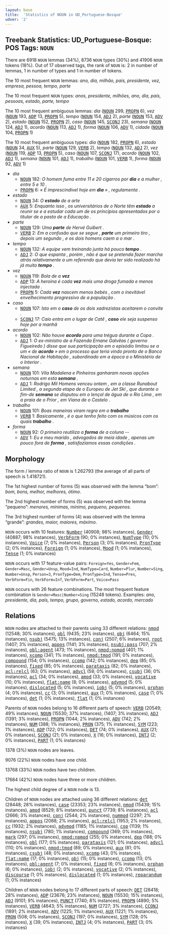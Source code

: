 ```yaml
---
layout: base
title:  'Statistics of NOUN in UD_Portuguese-Bosque'
udver: '2'
---
```


## Treebank Statistics: UD_Portuguese-Bosque: POS Tags: `NOUN`

There are 6918 `NOUN` lemmas (34%), 8736 `NOUN` types (30%) and 41906 `NOUN` tokens (18%).
Out of 17 observed tags, the rank of `NOUN` is: 2 in number of lemmas, 1 in number of types and 1 in number of tokens.

The 10 most frequent `NOUN` lemmas: <em>ano, dia, milhão, país, presidente, vez, empresa, pessoa, tempo, parte</em>

The 10 most frequent `NOUN` types:  <em>anos, presidente, milhões, ano, dia, país, pessoas, estado, parte, tempo</em>

The 10 most frequent ambiguous lemmas: <em>dia</em> (<tt><a href="pt_bosque-pos-NOUN.html">NOUN</a></tt> 299, <tt><a href="pt_bosque-pos-PROPN.html">PROPN</a></tt> 6), <em>vez</em> (<tt><a href="pt_bosque-pos-NOUN.html">NOUN</a></tt> 193, <tt><a href="pt_bosque-pos-ADP.html">ADP</a></tt> 13, <tt><a href="pt_bosque-pos-PROPN.html">PROPN</a></tt> 5), <em>tempo</em> (<tt><a href="pt_bosque-pos-NOUN.html">NOUN</a></tt> 154, <tt><a href="pt_bosque-pos-ADJ.html">ADJ</a></tt> 2), <em>parte</em> (<tt><a href="pt_bosque-pos-NOUN.html">NOUN</a></tt> 153, <tt><a href="pt_bosque-pos-ADV.html">ADV</a></tt> 2), <em>estado</em> (<tt><a href="pt_bosque-pos-NOUN.html">NOUN</a></tt> 152, <tt><a href="pt_bosque-pos-PROPN.html">PROPN</a></tt> 2), <em>caso</em> (<tt><a href="pt_bosque-pos-NOUN.html">NOUN</a></tt> 145, <tt><a href="pt_bosque-pos-SCONJ.html">SCONJ</a></tt> 23), <em>semana</em> (<tt><a href="pt_bosque-pos-NOUN.html">NOUN</a></tt> 124, <tt><a href="pt_bosque-pos-ADJ.html">ADJ</a></tt> 1), <em>acordo</em> (<tt><a href="pt_bosque-pos-NOUN.html">NOUN</a></tt> 113, <tt><a href="pt_bosque-pos-ADJ.html">ADJ</a></tt> 1), <em>forma</em> (<tt><a href="pt_bosque-pos-NOUN.html">NOUN</a></tt> 106, <tt><a href="pt_bosque-pos-ADV.html">ADV</a></tt> 1), <em>cidade</em> (<tt><a href="pt_bosque-pos-NOUN.html">NOUN</a></tt> 104, <tt><a href="pt_bosque-pos-PROPN.html">PROPN</a></tt> 1)

The 10 most frequent ambiguous types:  <em>dia</em> (<tt><a href="pt_bosque-pos-NOUN.html">NOUN</a></tt> 182, <tt><a href="pt_bosque-pos-PROPN.html">PROPN</a></tt> 6), <em>estado</em> (<tt><a href="pt_bosque-pos-NOUN.html">NOUN</a></tt> 34, <tt><a href="pt_bosque-pos-AUX.html">AUX</a></tt> 5), <em>parte</em> (<tt><a href="pt_bosque-pos-NOUN.html">NOUN</a></tt> 129, <tt><a href="pt_bosque-pos-VERB.html">VERB</a></tt> 2), <em>tempo</em> (<tt><a href="pt_bosque-pos-NOUN.html">NOUN</a></tt> 132, <tt><a href="pt_bosque-pos-ADJ.html">ADJ</a></tt> 2), <em>vez</em> (<tt><a href="pt_bosque-pos-NOUN.html">NOUN</a></tt> 119, <tt><a href="pt_bosque-pos-ADP.html">ADP</a></tt> 13, <tt><a href="pt_bosque-pos-PROPN.html">PROPN</a></tt> 5), <em>caso</em> (<tt><a href="pt_bosque-pos-NOUN.html">NOUN</a></tt> 107, <tt><a href="pt_bosque-pos-SCONJ.html">SCONJ</a></tt> 17), <em>acordo</em> (<tt><a href="pt_bosque-pos-NOUN.html">NOUN</a></tt> 102, <tt><a href="pt_bosque-pos-ADJ.html">ADJ</a></tt> 1), <em>semana</em> (<tt><a href="pt_bosque-pos-NOUN.html">NOUN</a></tt> 101, <tt><a href="pt_bosque-pos-ADJ.html">ADJ</a></tt> 1), <em>trabalho</em> (<tt><a href="pt_bosque-pos-NOUN.html">NOUN</a></tt> 101, <tt><a href="pt_bosque-pos-VERB.html">VERB</a></tt> 1), <em>forma</em> (<tt><a href="pt_bosque-pos-NOUN.html">NOUN</a></tt> 92, <tt><a href="pt_bosque-pos-ADV.html">ADV</a></tt> 1)


* <em>dia</em>
  * <tt><a href="pt_bosque-pos-NOUN.html">NOUN</a></tt> 182: <em>O homem fuma entre 11 e 20 cigarros por <b>dia</b> e a mulher , entre 5 e 10 .</em>
  * <tt><a href="pt_bosque-pos-PROPN.html">PROPN</a></tt> 6: <em>« É imprescindível hoje em <b>dia</b> » , regulamenta .</em>
* <em>estado</em>
  * <tt><a href="pt_bosque-pos-NOUN.html">NOUN</a></tt> 34: <em>O <b>estado</b> de a arte</em>
  * <tt><a href="pt_bosque-pos-AUX.html">AUX</a></tt> 5: <em>Enquanto isso , os universitários de o Norte têm <b>estado</b> a reunir se e a estudar cada um de os princípios apresentados por o titular de a pasta de a Educação .</em>
* <em>parte</em>
  * <tt><a href="pt_bosque-pos-NOUN.html">NOUN</a></tt> 129: <em>Uma <b>parte</b> de Hervé Guibert .</em>
  * <tt><a href="pt_bosque-pos-VERB.html">VERB</a></tt> 2: <em>Em a confusão que se segue , <b>parte</b> um primeiro tiro , depois um segundo , e os dois homens caem a o mar .</em>
* <em>tempo</em>
  * <tt><a href="pt_bosque-pos-NOUN.html">NOUN</a></tt> 132: <em>A equipe vem treinando junta há pouco <b>tempo</b> .</em>
  * <tt><a href="pt_bosque-pos-ADJ.html">ADJ</a></tt> 2: <em>O que espanta , porém , não é que se pretenda fazer marcha atrás relativamente a um referendo que devia ter sido realizado há já muito <b>tempo</b> .</em>
* <em>vez</em>
  * <tt><a href="pt_bosque-pos-NOUN.html">NOUN</a></tt> 119: <em>Bola de a <b>vez</b></em>
  * <tt><a href="pt_bosque-pos-ADP.html">ADP</a></tt> 13: <em>A heroína é cada <b>vez</b> mais uma droga fumada e menos injectada .</em>
  * <tt><a href="pt_bosque-pos-PROPN.html">PROPN</a></tt> 5: <em>Cada <b>vez</b> nascem menos bebés , com o inevitável envelhecimento progressivo de a população .</em>
* <em>caso</em>
  * <tt><a href="pt_bosque-pos-NOUN.html">NOUN</a></tt> 107: <em>Isto em o <b>caso</b> de os dois xadrezistas aceitarem o convite .</em>
  * <tt><a href="pt_bosque-pos-SCONJ.html">SCONJ</a></tt> 17: <em>Caio entra em o lugar de Catê , <b>caso</b> ele seja suspenso hoje por a manhã</em>
* <em>acordo</em>
  * <tt><a href="pt_bosque-pos-NOUN.html">NOUN</a></tt> 102: <em>Não houve <b>acordo</b> para uma trégua durante a Copa .</em>
  * <tt><a href="pt_bosque-pos-ADJ.html">ADJ</a></tt> 1: <em>O ex-ministro de a Fazenda Ernane Galvêas ( governo Figueiredo ) disse que sua participação em o episódio limitou se a um « de <b>acordo</b> » em o processo que teria vindo pronto de o Banco Nacional de Habitação , subordinado em a época a o Ministério de o Interior .</em>
* <em>semana</em>
  * <tt><a href="pt_bosque-pos-NOUN.html">NOUN</a></tt> 101: <em>Vila Madalena e Pinheiros ganharam novas opções noturnas em esta <b>semana</b> .</em>
  * <tt><a href="pt_bosque-pos-ADJ.html">ADJ</a></tt> 1: <em>Rodrigo Mil Homens venceu ontem , em a classe Runabout Limited , a segunda etapa de o Europeu de Jet Ski , que durante o fim-de <b>semana</b> se disputou em o lençol de água de o Rio Lima , em a praia de o Prior , em Viana de o Castelo .</em>
* <em>trabalho</em>
  * <tt><a href="pt_bosque-pos-NOUN.html">NOUN</a></tt> 101: <em>Boas maneiras viram regra em o <b>trabalho</b></em>
  * <tt><a href="pt_bosque-pos-VERB.html">VERB</a></tt> 1: <em>Basicamente , é o que tenho feito com os músicos com os quais <b>trabalho</b> .</em>
* <em>forma</em>
  * <tt><a href="pt_bosque-pos-NOUN.html">NOUN</a></tt> 92: <em>O primeiro reutiliza a <b>forma</b> de a coluna --</em>
  * <tt><a href="pt_bosque-pos-ADV.html">ADV</a></tt> 1: <em>Eu e meu marido , advogados de meia idade , apenas um pouco fora de <b>forma</b> , satisfazíamos essas condições .</em>

## Morphology

The form / lemma ratio of `NOUN` is 1.262793 (the average of all parts of speech is 1.418721).

The 1st highest number of forms (5) was observed with the lemma “bom”: <em>bom, bons, melhor, melhores, ótimo</em>.

The 2nd highest number of forms (5) was observed with the lemma “pequeno”: <em>menores, mínimas, mínimo, pequeno, pequenos</em>.

The 3rd highest number of forms (4) was observed with the lemma “grande”: <em>grandes, maior, maiores, máximo</em>.

`NOUN` occurs with 10 features: <tt><a href="pt_bosque-feat-Number.html">Number</a></tt> (40908; 98% instances), <tt><a href="pt_bosque-feat-Gender.html">Gender</a></tt> (40887; 98% instances), <tt><a href="pt_bosque-feat-VerbForm.html">VerbForm</a></tt> (90; 0% instances), <tt><a href="pt_bosque-feat-NumType.html">NumType</a></tt> (10; 0% instances), <tt><a href="pt_bosque-feat-Voice.html">Voice</a></tt> (7; 0% instances), <tt><a href="pt_bosque-feat-Person.html">Person</a></tt> (3; 0% instances), <tt><a href="pt_bosque-feat-PronType.html">PronType</a></tt> (2; 0% instances), <tt><a href="pt_bosque-feat-Foreign.html">Foreign</a></tt> (1; 0% instances), <tt><a href="pt_bosque-feat-Mood.html">Mood</a></tt> (1; 0% instances), <tt><a href="pt_bosque-feat-Tense.html">Tense</a></tt> (1; 0% instances)

`NOUN` occurs with 17 feature-value pairs: `Foreign=Yes`, `Gender=Fem`, `Gender=Masc`, `Gender=Unsp`, `Mood=Ind`, `NumType=Card`, `Number=Plur`, `Number=Sing`, `Number=Unsp`, `Person=3`, `PronType=Dem`, `PronType=Ind`, `Tense=Pres`, `VerbForm=Fin`, `VerbForm=Inf`, `VerbForm=Part`, `Voice=Pass`

`NOUN` occurs with 26 feature combinations.
The most frequent feature combination is `Gender=Masc|Number=Sing` (15248 tokens).
Examples: <em>ano, presidente, dia, país, tempo, grupo, governo, estado, acordo, mercado</em>


## Relations

`NOUN` nodes are attached to their parents using 33 different relations: <tt><a href="pt_bosque-dep-nmod.html">nmod</a></tt> (12548; 30% instances), <tt><a href="pt_bosque-dep-obl.html">obl</a></tt> (9435; 23% instances), <tt><a href="pt_bosque-dep-obj.html">obj</a></tt> (6464; 15% instances), <tt><a href="pt_bosque-dep-nsubj.html">nsubj</a></tt> (5475; 13% instances), <tt><a href="pt_bosque-dep-conj.html">conj</a></tt> (2507; 6% instances), <tt><a href="pt_bosque-dep-root.html">root</a></tt> (1407; 3% instances), <tt><a href="pt_bosque-dep-appos.html">appos</a></tt> (1141; 3% instances), <tt><a href="pt_bosque-dep-nsubj-pass.html">nsubj:pass</a></tt> (707; 2% instances), <tt><a href="pt_bosque-dep-obl-agent.html">obl:agent</a></tt> (473; 1% instances), <tt><a href="pt_bosque-dep-nmod-npmod.html">nmod:npmod</a></tt> (401; 1% instances), <tt><a href="pt_bosque-dep-xcomp.html">xcomp</a></tt> (341; 1% instances), <tt><a href="pt_bosque-dep-nmod-tmod.html">nmod:tmod</a></tt> (191; 0% instances), <tt><a href="pt_bosque-dep-compound.html">compound</a></tt> (154; 0% instances), <tt><a href="pt_bosque-dep-ccomp.html">ccomp</a></tt> (142; 0% instances), <tt><a href="pt_bosque-dep-dep.html">dep</a></tt> (85; 0% instances), <tt><a href="pt_bosque-dep-fixed.html">fixed</a></tt> (85; 0% instances), <tt><a href="pt_bosque-dep-parataxis.html">parataxis</a></tt> (82; 0% instances), <tt><a href="pt_bosque-dep-acl-relcl.html">acl:relcl</a></tt> (63; 0% instances), <tt><a href="pt_bosque-dep-advcl.html">advcl</a></tt> (58; 0% instances), <tt><a href="pt_bosque-dep-csubj.html">csubj</a></tt> (36; 0% instances), <tt><a href="pt_bosque-dep-acl.html">acl</a></tt> (34; 0% instances), <tt><a href="pt_bosque-dep-amod.html">amod</a></tt> (33; 0% instances), <tt><a href="pt_bosque-dep-vocative.html">vocative</a></tt> (10; 0% instances), <tt><a href="pt_bosque-dep-flat-name.html">flat:name</a></tt> (8; 0% instances), <tt><a href="pt_bosque-dep-advmod.html">advmod</a></tt> (5; 0% instances), <tt><a href="pt_bosque-dep-dislocated.html">dislocated</a></tt> (5; 0% instances), <tt><a href="pt_bosque-dep-iobj.html">iobj</a></tt> (5; 0% instances), <tt><a href="pt_bosque-dep-orphan.html">orphan</a></tt> (4; 0% instances), <tt><a href="pt_bosque-dep-cc.html">cc</a></tt> (3; 0% instances), <tt><a href="pt_bosque-dep-aux.html">aux</a></tt> (1; 0% instances), <tt><a href="pt_bosque-dep-case.html">case</a></tt> (1; 0% instances), <tt><a href="pt_bosque-dep-det.html">det</a></tt> (1; 0% instances), <tt><a href="pt_bosque-dep-flat.html">flat</a></tt> (1; 0% instances)

Parents of `NOUN` nodes belong to 16 different parts of speech: <tt><a href="pt_bosque-pos-VERB.html">VERB</a></tt> (20549; 49% instances), <tt><a href="pt_bosque-pos-NOUN.html">NOUN</a></tt> (15530; 37% instances),  (1407; 3% instances), <tt><a href="pt_bosque-pos-ADJ.html">ADJ</a></tt> (1391; 3% instances), <tt><a href="pt_bosque-pos-PROPN.html">PROPN</a></tt> (1044; 2% instances), <tt><a href="pt_bosque-pos-ADV.html">ADV</a></tt> (742; 2% instances), <tt><a href="pt_bosque-pos-NUM.html">NUM</a></tt> (388; 1% instances), <tt><a href="pt_bosque-pos-PRON.html">PRON</a></tt> (375; 1% instances), <tt><a href="pt_bosque-pos-SYM.html">SYM</a></tt> (223; 1% instances), <tt><a href="pt_bosque-pos-ADP.html">ADP</a></tt> (122; 0% instances), <tt><a href="pt_bosque-pos-DET.html">DET</a></tt> (74; 0% instances), <tt><a href="pt_bosque-pos-AUX.html">AUX</a></tt> (21; 0% instances), <tt><a href="pt_bosque-pos-SCONJ.html">SCONJ</a></tt> (21; 0% instances), <tt><a href="pt_bosque-pos-X.html">X</a></tt> (16; 0% instances), <tt><a href="pt_bosque-pos-INTJ.html">INTJ</a></tt> (2; 0% instances), <tt><a href="pt_bosque-pos-PART.html">PART</a></tt> (1; 0% instances)

1378 (3%) `NOUN` nodes are leaves.

9076 (22%) `NOUN` nodes have one child.

13768 (33%) `NOUN` nodes have two children.

17684 (42%) `NOUN` nodes have three or more children.

The highest child degree of a `NOUN` node is 13.

Children of `NOUN` nodes are attached using 36 different relations: <tt><a href="pt_bosque-dep-det.html">det</a></tt> (28448; 28% instances), <tt><a href="pt_bosque-dep-case.html">case</a></tt> (23353; 23% instances), <tt><a href="pt_bosque-dep-nmod.html">nmod</a></tt> (15439; 15% instances), <tt><a href="pt_bosque-dep-amod.html">amod</a></tt> (8529; 8% instances), <tt><a href="pt_bosque-dep-punct.html">punct</a></tt> (7739; 8% instances), <tt><a href="pt_bosque-dep-acl.html">acl</a></tt> (2666; 3% instances), <tt><a href="pt_bosque-dep-conj.html">conj</a></tt> (2544; 2% instances), <tt><a href="pt_bosque-dep-nummod.html">nummod</a></tt> (2297; 2% instances), <tt><a href="pt_bosque-dep-appos.html">appos</a></tt> (2088; 2% instances), <tt><a href="pt_bosque-dep-acl-relcl.html">acl:relcl</a></tt> (1953; 2% instances), <tt><a href="pt_bosque-dep-cc.html">cc</a></tt> (1932; 2% instances), <tt><a href="pt_bosque-dep-advmod.html">advmod</a></tt> (1185; 1% instances), <tt><a href="pt_bosque-dep-cop.html">cop</a></tt> (1139; 1% instances), <tt><a href="pt_bosque-dep-nsubj.html">nsubj</a></tt> (780; 1% instances), <tt><a href="pt_bosque-dep-compound.html">compound</a></tt> (369; 0% instances), <tt><a href="pt_bosque-dep-mark.html">mark</a></tt> (297; 0% instances), <tt><a href="pt_bosque-dep-nmod-npmod.html">nmod:npmod</a></tt> (255; 0% instances), <tt><a href="pt_bosque-dep-dep.html">dep</a></tt> (188; 0% instances), <tt><a href="pt_bosque-dep-obl.html">obl</a></tt> (177; 0% instances), <tt><a href="pt_bosque-dep-parataxis.html">parataxis</a></tt> (121; 0% instances), <tt><a href="pt_bosque-dep-advcl.html">advcl</a></tt> (110; 0% instances), <tt><a href="pt_bosque-dep-nmod-tmod.html">nmod:tmod</a></tt> (89; 0% instances), <tt><a href="pt_bosque-dep-aux.html">aux</a></tt> (81; 0% instances), <tt><a href="pt_bosque-dep-csubj.html">csubj</a></tt> (48; 0% instances), <tt><a href="pt_bosque-dep-xcomp.html">xcomp</a></tt> (43; 0% instances), <tt><a href="pt_bosque-dep-flat-name.html">flat:name</a></tt> (17; 0% instances), <tt><a href="pt_bosque-dep-obj.html">obj</a></tt> (15; 0% instances), <tt><a href="pt_bosque-dep-ccomp.html">ccomp</a></tt> (13; 0% instances), <tt><a href="pt_bosque-dep-obl-agent.html">obl:agent</a></tt> (7; 0% instances), <tt><a href="pt_bosque-dep-fixed.html">fixed</a></tt> (6; 0% instances), <tt><a href="pt_bosque-dep-orphan.html">orphan</a></tt> (6; 0% instances), <tt><a href="pt_bosque-dep-iobj.html">iobj</a></tt> (2; 0% instances), <tt><a href="pt_bosque-dep-vocative.html">vocative</a></tt> (2; 0% instances), <tt><a href="pt_bosque-dep-discourse.html">discourse</a></tt> (1; 0% instances), <tt><a href="pt_bosque-dep-dislocated.html">dislocated</a></tt> (1; 0% instances), <tt><a href="pt_bosque-dep-reparandum.html">reparandum</a></tt> (1; 0% instances)

Children of `NOUN` nodes belong to 17 different parts of speech: <tt><a href="pt_bosque-pos-DET.html">DET</a></tt> (28418; 28% instances), <tt><a href="pt_bosque-pos-ADP.html">ADP</a></tt> (23676; 23% instances), <tt><a href="pt_bosque-pos-NOUN.html">NOUN</a></tt> (15530; 15% instances), <tt><a href="pt_bosque-pos-ADJ.html">ADJ</a></tt> (9101; 9% instances), <tt><a href="pt_bosque-pos-PUNCT.html">PUNCT</a></tt> (7740; 8% instances), <tt><a href="pt_bosque-pos-PROPN.html">PROPN</a></tt> (4890; 5% instances), <tt><a href="pt_bosque-pos-VERB.html">VERB</a></tt> (4643; 5% instances), <tt><a href="pt_bosque-pos-NUM.html">NUM</a></tt> (2727; 3% instances), <tt><a href="pt_bosque-pos-CCONJ.html">CCONJ</a></tt> (1891; 2% instances), <tt><a href="pt_bosque-pos-ADV.html">ADV</a></tt> (1225; 1% instances), <tt><a href="pt_bosque-pos-AUX.html">AUX</a></tt> (1221; 1% instances), <tt><a href="pt_bosque-pos-PRON.html">PRON</a></tt> (508; 0% instances), <tt><a href="pt_bosque-pos-SCONJ.html">SCONJ</a></tt> (197; 0% instances), <tt><a href="pt_bosque-pos-SYM.html">SYM</a></tt> (128; 0% instances), <tt><a href="pt_bosque-pos-X.html">X</a></tt> (39; 0% instances), <tt><a href="pt_bosque-pos-INTJ.html">INTJ</a></tt> (4; 0% instances), <tt><a href="pt_bosque-pos-PART.html">PART</a></tt> (3; 0% instances)

